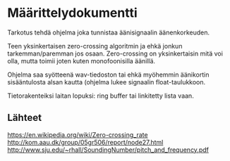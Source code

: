 Määrittelydokumentti
====================
Tarkotus tehdä ohjelma joka tunnistaa äänisignaalin äänenkorkeuden.

Teen yksinkertaisen zero-crossing algoritmin ja ehkä jonkun tarkemman/paremman 
jos osaan. Zero-crossing on yksinkertaisin mitä voi olla, mutta toimii 
joten kuten monofoonisilla äänillä.

Ohjelma saa syötteenä wav-tiedoston tai ehkä myöhemmin äänikortin sisääntulosta 
alsan kautta (ohjelma lukee signaalin float-taulukkoon.

Tietorakenteiksi laitan lopuksi: ring buffer tai linkitetty lista vaan.

Lähteet
-------
https://en.wikipedia.org/wiki/Zero-crossing_rate
http://kom.aau.dk/group/05gr506/report/node27.html
http://www.sju.edu/~rhall/SoundingNumber/pitch_and_frequency.pdf
